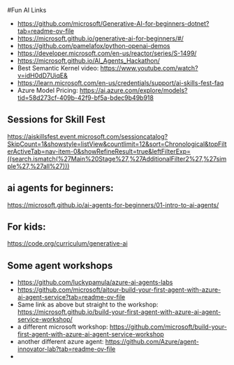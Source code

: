 #Fun AI Links

- https://github.com/microsoft/Generative-AI-for-beginners-dotnet?tab=readme-ov-file
- https://microsoft.github.io/generative-ai-for-beginners/#/
- https://github.com/pamelafox/python-openai-demos
- https://developer.microsoft.com/en-us/reactor/series/S-1499/
- https://microsoft.github.io/AI_Agents_Hackathon/
- Best Semantic Kernel video:
https://www.youtube.com/watch?v=idH0dD7UiqE&
- https://learn.microsoft.com/en-us/credentials/support/ai-skills-fest-faq
- Azure Model Pricing: https://ai.azure.com/explore/models?tid=58d273cf-409b-42f9-bf5a-bdec9b49b918
  
## Sessions for Skill Fest
https://aiskillsfest.event.microsoft.com/sessioncatalog?SkipCount=1&showstyle=listView&countlimit=12&sort=Chronological&topFilterActiveTab=nav-item-0&showRefineResult=true&leftFilterExp=((search.ismatch(%27Main%20Stage%27,%27AdditionalFilter2%27,%27simple%27,%27all%27)))

## ai agents for beginners:
https://microsoft.github.io/ai-agents-for-beginners/01-intro-to-ai-agents/

## For kids:
https://code.org/curriculum/generative-ai

## Some agent workshops
- https://github.com/luckypamula/azure-ai-agents-labs
- https://github.com/microsoft/aitour-build-your-first-agent-with-azure-ai-agent-service?tab=readme-ov-file
- Same link as above but straight to the workshop: https://microsoft.github.io/build-your-first-agent-with-azure-ai-agent-service-workshop/
- a different microsoft workshop: https://github.com/microsoft/build-your-first-agent-with-azure-ai-agent-service-workshop
- another different azure agent: https://github.com/Azure/agent-innovator-lab?tab=readme-ov-file
- 
